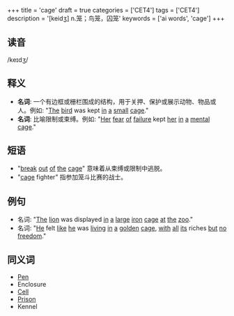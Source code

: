 +++
title = 'cage'
draft = true
categories = ['CET4']
tags = ['CET4']
description = '[keidʒ] n.笼；鸟笼，囚笼'
keywords = ['ai words', 'cage']
+++

## 读音
/keɪdʒ/

## 释义
- **名词**: 一个有边框或栅栏围成的结构，用于关押、保护或展示动物、物品或人。例如: "[The](/zh/post/the/) [bird](/zh/post/bird/) was kept [in](/zh/post/in/) [a](/zh/post/a/) [small](/zh/post/small/) [cage](/zh/post/cage/)."
- **名词**: 比喻限制或束缚。例如: "[Her](/zh/post/her/) [fear](/zh/post/fear/) [of](/zh/post/of/) [failure](/zh/post/failure/) kept [her](/zh/post/her/) [in](/zh/post/in/) [a](/zh/post/a/) [mental](/zh/post/mental/) [cage](/zh/post/cage/)."

## 短语
- "[break](/zh/post/break/) [out](/zh/post/out/) [of](/zh/post/of/) [the](/zh/post/the/) [cage](/zh/post/cage/)" 意味着从束缚或限制中逃脱。
- "[cage](/zh/post/cage/) fighter" 指参加笼斗比赛的战士。

## 例句
- 名词: "[The](/zh/post/the/) [lion](/zh/post/lion/) was displayed [in](/zh/post/in/) [a](/zh/post/a/) [large](/zh/post/large/) [iron](/zh/post/iron/) [cage](/zh/post/cage/) [at](/zh/post/at/) [the](/zh/post/the/) [zoo](/zh/post/zoo/)."
- 名词: "[He](/zh/post/he/) felt [like](/zh/post/like/) [he](/zh/post/he/) was [living](/zh/post/living/) [in](/zh/post/in/) [a](/zh/post/a/) [golden](/zh/post/golden/) [cage](/zh/post/cage/), [with](/zh/post/with/) [all](/zh/post/all/) [its](/zh/post/its/) riches [but](/zh/post/but/) [no](/zh/post/no/) [freedom](/zh/post/freedom/)."

## 同义词
- [Pen](/zh/post/pen/)
- Enclosure
- [Cell](/zh/post/cell/)
- [Prison](/zh/post/prison/)
- Kennel
